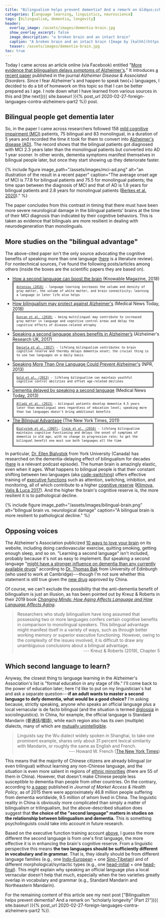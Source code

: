 ```yaml
---
title: "Bilingualism helps prevent dementia? And a remark on &ldquo;scholarly longevity&rdquo; (Part 1)"
categories: [language learning, linguistics, neuroscience]
tags: [bilingualism, dementia, longevity]
header:
  overlay_image: /assets/images/dementia-brain.jpg
  show_overlay_excerpt: false
  image_description: "a broken brain and an intact brain"
  caption: "A broken brain and an intact brain (Image by [kalhh](https://pixabay.com/users/kalhh-86169/?utm_source=link-attribution&utm_medium=referral&utm_campaign=image&utm_content=3761172) on [Pixabay](https://pixabay.com/?utm_source=link-attribution&utm_medium=referral&utm_campaign=image&utm_content=3761172))"
  teaser: /assets/images/dementia-brain.jpg
toc: true
---
```


Today I came across an article online (via Facebook) entitled "[More evidence that bilingualism delays symptoms of Alzheimer's](https://www.languagemagazine.com/2020/02/19/more-evidence-that-bilingualism-delays-symptoms-of-alzheimers/)." It introduces [a recent paper](https://journals.lww.com/alzheimerjournal/Abstract/publishahead/Conversion_of_Mild_Cognitive_Impairment_to.99309.aspx) published in the journal _Alzheimer Disease & Associated Disorders_. Since I fear Alzheimer's and happen to speak two(+) languages, I decided to do a bit of homework on this topic so that I can be better prepared as I age. I note down what I have learned from various sources in this and [the next]({{ site.baseurl }}{% post_url 2020-02-27-foreign-languages-contra-alzheimers-part2 %}) post.

## Bilingual people get dementia later
So, in the paper I came across researchers followed 158 [mild cognitive impairment (MCI)](https://en.wikipedia.org/wiki/Mild_cognitive_impairment) patients, 75 bilingual and 83 monolingual, in a duration of 5 years and recorded the time it took for them to convert into [Alzheimer's disease (AD)](https://en.wikipedia.org/wiki/Alzheimer%27s_disease). The record shows that the bilingual patients got diagnosed with MCI 2.3 years later than the monolingual patients but converted into AD 1 year sooner. In other words, dementia symptoms manifest themselves in bilingual people later, but once they start showing up they deteriorate faster.

{% include figure image_path="/assets/images/mci-ad.png" alt="an illustration of the result in a recent paper" caption="The average onset age of MCI is 77.8 for bilingual patients and 75.5 for monolingual patients; the time span between the diagnosis of MCI and that of AD is 1.8 years for bilingual patients and 2.8 years for monolingual patients (<a href='https://journals.lww.com/alzheimerjournal/Abstract/publishahead/Conversion_of_Mild_Cognitive_Impairment_to.99309.aspx'>Berkes et al. 2020</a>)." %}

The paper concludes from this contrast in timing that there must have been more severe neurological damage in the bilingual patients' brains at the time of their MCI diagnosis than indicated by their cognitive behaviors. This is taken as evidence that bilinguals are more resilient in dealing with neurodegeneration than monolinguals.

## More studies on the "bilingual advantage"
The above-cited paper isn't the only source advocating the cognitive benefits of speaking more than one language ([here](https://www.ncbi.nlm.nih.gov/pubmed/29089747) is a literature review). For nontechnical sources, I've found the following posts/articles among others (inside the boxes are the scientific papers they are based on).
- [How a second language can boost the brain](https://www.knowablemagazine.org/article/mind/2018/how-second-language-can-boost-brain) (Knowable Magazine, 2018)<br>
<span style="font-family: monospace; font-size: 70%; line-height: 1.3; display: block; border-style: double; padding: 10px; margin-right: 20px;"><a href='https://www.annualreviews.org/doi/pdf/10.1146/annurev-linguistics-011718-011820'>Antoniou (2018)</a> - language learning increases the volume and density of gray matter, the volume of white matter, and brain connectivity; learning a language in later life also helps</span>
- [How bilingualism may protect against Alzheimer's](https://www.medicalnewstoday.com/articles/320864) (Medical News Today, 2018)<br>
<span style="font-family: monospace; font-size: 70%; line-height: 1.3; display: block; border-style: double; padding: 10px; margin-right: 20px;"><a href='https://www.sciencedirect.com/science/article/abs/pii/S0028393217305109?via%3Dihub'>Duncan et al. (2018)</a> - being multilingual may contribute to increased gray matter in language and cognitive control areas and delay the cognitive effects of disease-related atrophy</span>
- [Speaking a second language shows benefits in Alzheimer’s](https://www.alzheimersresearchuk.org/speaking-second-language-shows-benefits-alzheimers/) (Alzheimer's Research UK, 2017)<br>
<span style="font-family: monospace; font-size: 70%; line-height: 1.3; display: block; border-style: double; padding: 10px; margin-right: 20px;"><a href='https://www.pnas.org/content/early/2017/01/24/1610909114'>Daniela et al. (2017)</a> - lifelong bilingualism contributes to brain cognitive reserve and thereby delays dementia onset; the crucial thing is to use two languages on a daily basis</span>
- [Speaking More Than One Language Could Prevent Alzheimer's](https://www.npr.org/sections/health-shots/2013/01/10/169066535/speaking-more-than-one-language-could-prevent-alzheimers) (NPR, 2013)<br>
<span style="font-family: monospace; font-size: 70%; line-height: 1.3; display: block; border-style: double; padding: 10px; margin-right: 20px;"><a href='https://www.jneurosci.org/content/33/2/387.abstract?sid=bf4fdaf5-8e74-45ce-a8f3-a8b52f6cb31d'>Gold et al. (2013)</a> - lifelong bilingualism can maintain youthful cognitive control abilities and offset age-related declines</span>
- [Dementia delayed by speaking a second language](https://www.medicalnewstoday.com/articles/268416) (Medical News Today, 2013)<br>
<span style="font-family: monospace; font-size: 70%; line-height: 1.3; display: block; border-style: double; padding: 10px; margin-right: 20px;"><a href='https://n.neurology.org/content/81/22/1938.long'>Alladi et al. (2013)</a> - bilingual patients develop dementia 4.5 years later than monolingual ones regardless of education level; speaking more than two languages doesn't bring additional benefits</span>
- [The Bilingual Advantage](https://www.nytimes.com/2011/05/31/science/31conversation.html) (The New York Times, 2011)<br><a id="switch"></a>
<span style="font-family: monospace; font-size: 70%; line-height: 1.3; display: block; border-style: double; padding: 10px; margin-right: 20px;"><a href='https://www.sciencedirect.com/science/article/abs/pii/S0028393206004076'>Bialystok et al. (2007)</a>, <a href='https://n.neurology.org/content/75/19/1726.abstract'>Craik et al. (2010)</a> - lifelong bilingualism maintains cognitive functioning and delays the onset of symptoms of dementia in old age, with no change in progression rate; to get the bilingual benefit one must use both languages all the time</span>

In particular, [Dr. Ellen Bialystok](https://lcad.lab.yorku.ca) from York University (Canada) has researched on the dementia-delaying effect of bilingualism for decades ([here](https://www.youtube.com/watch?v=XwRr_74YkEQ) is a relevant podcast episode). The human brain is amazingly elastic, even when it ages. <a id="executive"></a>What happens to bilingual people is that their constant shifting between two languages (aka [code-switching](https://en.wikipedia.org/wiki/Code-switching)) offers effective training of [executive functions](https://en.wikipedia.org/wiki/Executive_functions) such as attention, switching, inhibition, and monitoring, all of which contribute to a higher [cognitive reserve](https://en.wikipedia.org/wiki/Cognitive_reserve) ([Klimova, Valis & Luca 2017](https://www.ncbi.nlm.nih.gov/pubmed/29089747)). And the higher the brain's cognitive reserve is, the more resilient it is to pathological decline.

{% include figure image_path="/assets/images/bilingual-brain.png" alt="bilingual brain vs. neurological damage" caption="A bilingual brain is more resilient to pathological decline." %}

## Opposing voices
The Alzheimer's Association publicized [10 ways to love your brain](https://www.alz.org/help-support/brain_health/10_ways_to_love_your_brain) on its website, including doing cardiovascular exercise, quitting smoking, getting enough sleep, and so on. "Learning a second language" isn't included, probably because it's not as easy to implement. But speaking a second language "[might have a stronger influence on dementia than any currently available drugs](https://www.medicalnewstoday.com/articles/268416#Protection:-bilingualism-better-develops-certain-brain-areas)" according to [Dr. Thomas Bak](https://www.ed.ac.uk/profile/thomas-bak) from University of Edinburgh (who used to work at Cambridge)---though I'm not sure whether this statement is still true given the [new drug](https://www.cnn.com/2019/11/03/health/china-alzheimers-drug-intl-hnk-scli/index.html) approved by China.

Of course, we can't exclude the possibility that the anti-dementia benefit of bilingualism is just an illusion, as has been pointed out by Kreuz & Roberts in their 2019 book [_Changing Minds: How Aging Affects Language and How Language Affects Aging_](https://mitpress.mit.edu/books/changing-minds-1).

>Researchers who study bilingualism have long assumed that possessing two or more languages confers certain cognitive benefits in comparison to monolingual speakers. This bilingual advantage might manifest itself in a variety of ways, such as through better working memory or superior executive functioning. However, owing to the complexity of the issues involved, it is difficult to draw any unambiguous conclusions about a bilingual advantage.<br>
><span style="text-align: right; display: block;"> --- Kreuz & Roberts (2019), Chapter 5</span>

## Which second language to learn?
Anyway, the closest thing to language learning in the Alzheimer's Association's list is "formal education in any stage of life." <a id='education'></a>I'll come back to the power of education later; here I'd like to put on my linguistician's hat and ask a separate question---**if an adult wants to master a second language to defy dementia, what would be a good choice?** I'm asking because, strictly speaking, anyone who speaks an official language plus a local vernacular is de facto bilingual (and the situation is termed [diglossia](https://en.wikipedia.org/wiki/Diglossia) in sociolinguistics). In China, for example, the official language is Standard Mandarin (<span class='hanyu'>普通話/國語</span>), while each region also has its own (multiple) dialects, many of which are [mutually unintelligible](https://en.wikipedia.org/wiki/Varieties_of_Chinese).

>Linguists say the Wu dialect widely spoken in Shanghai, to take one prominent example, shares only about 31 percent lexical similarity with Mandarin, or roughly the same as English and French.<br>
><span style="text-align: right; display: block;"> --- Howard W. French ([The New York Times](https://www.nytimes.com/2005/07/10/world/asia/uniting-china-to-speak-mandarin-the-one-official-language-easier.html))</span>

This means that the majority of Chinese citizens are already bilingual (or even trilingual) without learning any non-Chinese language, and the situation is even more salient in regions of [ethnic minorities](https://en.wikipedia.org/wiki/Ethnic_minorities_in_China) (there are 55 of them in China). However, that doesn't make Chinese people less susceptible to dementia than people from other countries. On the contrary, according to [a paper](https://www.tandfonline.com/doi/full/10.1080/20016689.2019.1667195) published in _Journal of Market Access & Health Policy_, as of 2015 there were approximately 46.8 million people suffering from dementia worldwide, 9.5 million of whom lived in China. The linguistic reality in China is obviously more complicated than simply a matter of bilingualism or trilingualism, but the above-described situation does suggest that **the choice of the "second language" matters in studies on the relationship between bilingualism and dementia.** This is something psycholinguists could take into account in future research.

Based on the executive function training account <a href='#executive'>above</a>, I guess the more different the second language is from one's first language, the more effective it is in enhancing the brain's cognitive reserve. From a linguistic perspective this means **the two languages should be sufficiently different in vocabulary and in grammar.** That is, they ideally should be from different language families (e.g., one [Indo-European](https://en.wikipedia.org/wiki/Indo-European_languages) + one [Sino-Tibetan](https://en.wikipedia.org/wiki/Sino-Tibetan_languages)) and of different morphological/syntactic types (e.g., one [head-initial](https://en.wikipedia.org/wiki/Head-directionality_parameter#English) + one [head-final](https://en.wikipedia.org/wiki/Head-directionality_parameter#Japanese)). This might explain why speaking an official language plus a local vernacular doesn't help that much, especially when the two varieties greatly overlap in vocabulary and grammar (e.g., Standard Mandarin and Northeastern Mandarin).

For the remaining content of this article see my next post ["Bilingualism helps prevent dementia? And a remark on &ldquo;scholarly longevity&rdquo; (Part 2)"]({{ site.baseurl }}{% post_url 2020-02-27-foreign-languages-contra-alzheimers-part2 %}).
